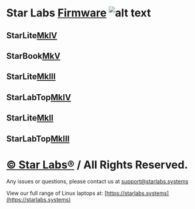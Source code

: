 # Star Labs [Firmware](https://github.com/StarLabsLtd/firmware/) ![alt text](https://cdn.shopify.com/s/files/1/2059/5897/files/Star_50x.png?v=1513954416 "Star Labs Systems")

## **StarLite**[MkIV](https://github.com/StarLabsLtd/firmware/tree/master/StarLite/MkIV)

## **StarBook**[MkV](https://github.com/StarLabsLtd/firmware/tree/master/StarBook/MkV)

## **StarLite**[MkIII](https://github.com/StarLabsLtd/firmware/tree/master/StarLite/MkIII)

## **StarLabTop**[MkIV](https://github.com/StarLabsLtd/firmware/tree/master/StarLabTop/MkIV)

## **StarLite**[MkII](https://github.com/StarLabsLtd/firmware/tree/master/StarLite/MkII)

## **StarLabTop**[MkIII](https://github.com/StarLabsLtd/firmware/tree/master/StarLabTop/MkIII)

# [© Star Labs®](https://starlabs.systems) / All Rights Reserved.
Any issues or questions, please contact us at [support@starlabs.systems](mailto:supportstarlabs.systems)

View our full range of Linux laptops at: [https://starlabs.systems](https://starlabs.systems)
